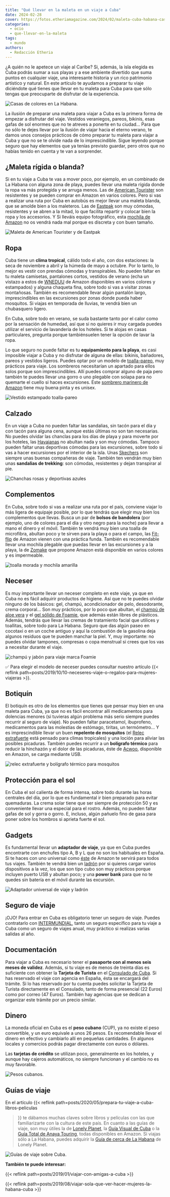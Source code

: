 ```yaml
---
title: "Qué llevar en la maleta en un viaje a Cuba"
date: 2024-02-28
cover: https://fotos.etheriamagazine.com/2024/02/maleta-cuba-habana-casas.jpg
categories: 
  - ocio
  - que-llevar-en-la-maleta
tags: 
  - mundo
authors: 
  - Redacción Etheria
---
```


¿A quién no le apetece un viaje al Caribe? Si, además, la isla elegida es Cuba podrás 
sumar a sus playas y a ese ambiente divertido que suma puntos en cualquier viaje, una 
interesante historia y un rico patrimonio artístico y natural. En este artículo te 
ayudamos a preparar tu viaje diciéndote qué tienes que llevar en tu maleta para Cuba 
para que sólo tengas que preocuparte de disfrutar de la experiencia. 

![Casas de colores en La Habana.](https://fotos.etheriamagazine.com/2024/02/maleta-cuba-habana-casas.jpg "Casas de colores en La Habana.")

La ilusión de preparar una maleta para viajar a Cuba es la primera forma de empezar a 
disfrutar del viaje. Vestidos veraniegos, pareos, bikinis, esas gafas de sol enormes que 
no te atreves a ponerte en tu ciudad… Para que no sólo te dejes llevar por la ilusión de 
viajar hacia el eterno verano, te damos unos consejos prácticos de cómo preparar tu 
maleta para viajar a Cuba y que no se te olvide nada de lo imprescindible. Sigue leyendo 
porque seguro que hay elementos que ya tenías previsto guardar, pero otros que no habías 
tenido en cuenta y te van a sorprender. 

## ¿Maleta rígida o blanda?

Si en tu viaje a Cuba te vas a mover poco, por ejemplo, en un combinado de La Habana con 
alguna zona de playa, puedes llevar una maleta rígida donde la ropa va más protegida y 
se arruga menos. Las de [American Tourister](https://amzn.to/430eJ35) son resistentes y 
se pueden comprar en Amazon en varios colores. Pero si vas a realizar una ruta por Cuba 
en autobús es mejor llevar una maleta blanda, que se amolde bien a los maleteros. Las de 
[Eastpak](https://amzn.to/48ugWoC) son muy cómodas, resistentes y se abren a la mitad, 
lo que facilita repartir y colocar bien la ropa y los accesorios. Y Si lleváis equipo 
fotográfico, esta [mochila de Amazon](https://amzn.to/4eLEdXj) no os vendrá nada mal 
porque es discreta y con buen tamaño. 

![Maleta de American Tourister y de Eastpak](https://fotos.etheriamagazine.com/2024/02/cuba-maletas.jpg "Maleta de American Tourister y de Eastpak, disponibles en Amazon.")

## Ropa

Cuba tiene un **clima tropical**, cálido todo el año, con dos estaciones: la seca de 
noviembre a abril y la húmeda de mayo a octubre. Por lo tanto, lo mejor es vestir con 
prendas cómodas y transpirables. No pueden faltar en tu maleta camisetas, pantalones 
cortos, vestidos de verano (echa un vistazo a estos de [WNEDUU](https://amzn.to/3SUnO8P) 
de Amazon disponibles en varios colores y estampados) y alguna chaqueta fina, sobre todo 
si vas a visitar zonas montañosas. También es recomendable llevar algún pantalón largo, 
imprescindibles en las excursiones por zonas donde pueda haber mosquitos. Si viajas en 
temporada de lluvias, te vendrá bien un chubasquero ligero. 

En Cuba, sobre todo en verano, se suda bastante tanto por el calor como por la sensación 
de humedad, así que si no quieres ir muy cargada puedes utilizar el servicio de 
lavandería de los hoteles. Si te alojas en casas particulares, pregunta porque 
tambiénsuelen tener la opción de lavar la ropa. 

Lo que seguro no puede faltar es tu **equipamiento para la playa**, es casi imposible 
viajar a Cuba y no disfrutar de alguna de ellas: bikinis, bañadores, pareos y vestidos 
ligeros. Puedes optar por un modelo de [toalla-pareo](https://amzn.to/3wyXOss), muy 
prácticos para viaje. Los sombreros necesitarían un apartado para ellos solos porque son 
imprescindibles. Allí puedes comprar alguno de paja pero también te puedes llevar una 
gorro o uno plegable con solapa para no quemarte el cuello si haces excursiones. Este 
[sombrero marinero de Amazon](https://amzn.to/4bpw6x0) tiene muy buena pinta y es 
unisex. 

![Vestido estampado toalla-pareo](https://fotos.etheriamagazine.com/2024/02/cuba-maleta-ropa.jpg "Vestido estampado toalla-pareo, puedes comprarlos en Amazon.")

## Calzado

En un viaje a Cuba no pueden faltar las sandalias, sin tacón para el día y con tacón 
para alguna cena, aunque estás últimas no son tan necesarias. No puedes olvidar las 
chanclas para los días de playa y para moverte por los hoteles, las 
[Havaianas](https://amzn.to/49Isl52) no abultan nada y son muy cómodas. Tampoco pueden 
faltar unas deportivas cómodas para las excursiones, sobre todo si vas a hacer 
excursiones por el interior de la isla. Unas [Skechers](https://amzn.to/3P1fB1B) son 
siempre unas buenas compañeras de viaje. También ten vendrán muy bien unas **sandalias 
de trekking**: son cómodas, resistentes y dejan transpirar al pie. 

![Chanchas rosas y deportivas azules](https://fotos.etheriamagazine.com/2024/02/maleta-cuba-calzado.jpg "Las chanclas y unas deportivas tipo Skechers son imprescindibles en Cuba.")

## Complementos

En Cuba, sobre todo si vas a realizar una ruta por el país, conviene viajar lo más 
ligera de equipaje posible, por lo que tendrás que elegir muy bien los complementos que 
llevas. Busca un par de **bolsos de bandolera** (por ejemplo, uno de colores para el día 
y otro negro para la noche) para llevar a mano el dinero y el móvil. También te vendrá 
muy bien una toalla de microfibra, abultan poco y te sirven para la playa o para el 
campo, las [Fit-flip](https://amzn.to/42R8oXP) de Amazon vienen con una práctica funda. 
También es recomendable llevar una mochila plegable que puedas llevar en las excursiones 
y a la playa, la de [Zomake](https://amzn.to/3UPVszo) que propone Amazon está disponible 
en varios colores y es impermeable. 

![toalla morada y mochila amarilla](https://fotos.etheriamagazine.com/2024/02/maleta-cuba-mochila-toalla.jpg "Toalla y mochila plegable perfectas para tu viaje a Cuba.")

## Neceser

Es muy importante llevar un neceser completo en este viaje, ya que en Cuba no es fácil 
adquirir productos de higiene. Así que no te puedes olvidar ninguno de los básicos: gel, 
champú, acondicionador de pelo, desodorante, crema corporal… Son muy prácticos, por lo 
poco que abultan, el [champú de aloe vera](https://amzn.to/3Td4e9n) y el [gel sólido de 
Foamie](https://amzn.to/42WjfzF), que además están libres de plásticos. Además, tendrás 
que llevar las cremas de tratamiento facial que utilices y toallitas, sobre todo para La 
Habana. Seguro que das algún paseo en cocotaxi o en un coche antiguo y aquí la 
combustión de la gasolina deja algunos residuos que te pueden manchar la piel. Y, muy 
importante: no puedes olvidar tampones, compresas o copa menstrual si crees que los vas 
a necesitar durante el viaje. 

![champú y jabón para viaje marca Foamie](https://fotos.etheriamagazine.com/2024/02/maleta-cuba-jabon-champu-viaje.jpg "Jabón y champú sólido muy prácticos para viaje.")

✅ Para elegir el modelo de neceser puedes consultar nuestro artículo {{< reflink 
path=posts/2019/10/10-neceseres-viaje-o-regalos-para-mujeres-viajeras >}}. 

## Botiquín

El botiquín es otro de los elementos que tienes que pensar muy bien en una maleta para 
Cuba, ya que no es fácil encontrar allí medicamentos para dolencias menores (si tuvieras 
algún problema más serio siempre puedes recurrir al seguro de viaje). No pueden faltar 
paracetamol, ibuprofeno, medicamentos para las molestias de estómago, tiritas, un 
termómetro… Y es imprescindible llevar un buen **repelente de mosquitos** (el [Relec 
extrafuerte](https://amzn.to/49t3oes) está pensado para climas tropicales) y una loción 
para aliviar las posibles picaduras. También puedes recurrir a un **bolígrafo térmico** 
para reducir la hinchazón y el dolor de las picaduras, éste de 
[Acwoo](https://amzn.to/3UUpFgy), disponible en Amazon, se carga mediante USB. 

![relec extrafuerte y bolígrafo térmico para mosquitos](https://fotos.etheriamagazine.com/2024/02/maleta-cuba-mosquitos.jpg "El repelente de mosquitos y un bolígrafo térmico para calmar las picaduras no pueden faltar en tu maleta.")

## Protección para el sol

En Cuba el sol calienta de forma intensa, sobre todo durante las horas centrales del 
día, por lo que es fundamental ir bien preparado para evitar quemaduras. La crema solar 
tiene que ser siempre de protección 50 y es conveniente llevar una especial para el 
rostro. Además, no pueden faltar gafas de sol y gorra o gorro. E, incluso, algún pañuelo 
fino de gasa para poner sobre los hombros si aprieta fuerte el sol. 

## Gadgets

Es fundamental llevar un **adaptador de viaje**, ya que en Cuba puedes encontrarte con 
enchufes tipo A, B y L que no son los habituales en España. Si te haces con uno 
universal como [éste](https://amzn.to/3Igrddq) de Amazon te servirá para todos tus 
viajes. También te vendrá bien un [ladrón](https://amzn.to/3wzF104) por si quieres 
cargar varios dispositivos a la vez, los que son tipo cubo son muy prácticos porque 
incluyen puerto USB y abultan poco; y una **power bank** para que no te quedes sin 
batería en el móvil durante las excursión. 

![Adaptador universal de viaje y ladrón](https://fotos.etheriamagazine.com/2024/02/maleta-cuba-accesorios-adaptador-enchufe.jpg "Adaptador universal de viaje y ladrón disponibles en Amazon.")

## Seguro de viaje

¡OJO! Para entrar en Cuba es obligatorio tener un seguro de viaje. Puedes contratarlo 
con 
[INTERMUNDIAL](https://clk.tradedoubler.com/click?p=281568&a=3132464&url=https%3A%2F%2Fwww.intermundial.es%2F), 
tanto un seguro específico para tu viaje a Cuba como un seguro de viajes anual, muy 
práctico si realizas varias salidas al año. 

## Documentación

Para viajar a Cuba es necesario tener el **pasaporte con al menos seis meses de 
validez**. Además, si tu viaje es de menos de treinta días es suficiente con obtener la 
**Tarjeta de Turista** en el [Consulado de 
Cuba](https://misiones.cubaminrex.cu/es/espana). Si has reservado el viaje con agencia 
en España, ésta se encargará del trámite. Si lo has reservado por tu cuenta puedes 
solicitar la Tarjeta de Turista directamente en el Consulado, tanto de forma presencial 
(22 Euros) como por correo (47 Euros). También hay agencias que se dedican a organizar 
este trámite por un precio similar. 

## Dinero

La moneda oficial en Cuba es el **peso cubano** (CUP), ya no existe el peso convertible, 
y un euro equivale a unos 26 pesos. Es recomendable llevar el dinero en efectivo y 
cambiarlo allí en pequeñas cantidades. En algunos locales y comercios podrás pagar 
directamente con euros o dólares. 

Las **tarjetas de crédito** se utilizan poco, generalmente en los hoteles, y aunque hay 
cajeros automáticos, no siempre funcionan y el cambio no es muy favorable. 

![Pesos cubanos.](https://fotos.etheriamagazine.com/2024/02/cuba-maleta-peso.jpg "Pesos cubanos.")

## Guías de viaje

En el artículo {{< reflink path=posts/2020/05/prepara-tu-viaje-a-cuba-libros-peliculas 
>}} te dábamos muchas claves sobre libros y películas con las que familiarizarte con la 
cultura de este país. En cuanto a las guías de viaje, son muy útiles la de [Lonely 
Planet](https://amzn.to/3uNnlgQ), la [Guía Visual de Cuba](https://amzn.to/3TcwiJW) o la 
[Guía Total de Anaya Touring](https://amzn.to/4bPLiEO), todas disponibles en Amazon. Si 
viajas sólo a La Habana, puedes adquirir la [Guía de cerca de La 
Habana](https://amzn.to/42PN9pb) de Lonely Planet. 

![Guías de viaje sobre Cuba.](https://fotos.etheriamagazine.com/2024/02/cuba-guias-viaje.jpg "Guías de viaje sobre Cuba.")

**También te puede interesar:** 

{{< reflink path=posts/2019/01/viajar-con-amigas-a-cuba >}} 

{{< reflink path=posts/2019/08/viajar-sola-que-ver-hacer-mujeres-la-habana-cuba >}}
